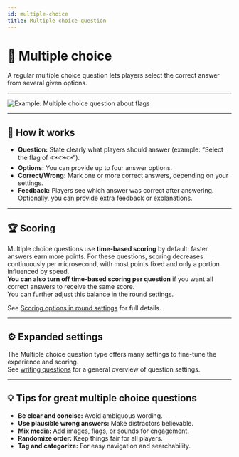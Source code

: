 ```yaml
---
id: multiple-choice
title: Multiple choice question
---
```


# 🔢 Multiple choice

A regular multiple choice question lets players select the correct answer from several given options.

---

![Example: Multiple choice question about flags](/images/question-modes/multiple-choice/multiple-choice-wales.png)

---

## 📝 How it works

- **Question:** State clearly what players should answer (example: “Select the flag of 🐟🐟🐟”).
- **Options:** You can provide up to four answer options.
- **Correct/Wrong:** Mark one or more correct answers, depending on your settings.
- **Feedback:** Players see which answer was correct after answering. Optionally, you can provide extra feedback or explanations.

---

## 🏆 Scoring

Multiple choice questions use **time-based scoring** by default: faster answers earn more points. For these questions, scoring decreases continuously per microsecond, with most points fixed and only a portion influenced by speed.  
**You can also turn off time-based scoring per question** if you want all correct answers to receive the same score.  
You can further adjust this balance in the round settings.

See [Scoring options in round settings](../editor/008-round-options.md#-scoring-options) for full details.

---

## ⚙️ Expanded settings

The Multiple choice question type offers many settings to fine-tune the experience and scoring.  
See [writing questions](../editor/005-writing-questions.md) for a general overview of question settings.

---

## 💡 Tips for great multiple choice questions

- **Be clear and concise:** Avoid ambiguous wording.
- **Use plausible wrong answers:** Make distractors believable.
- **Mix media:** Add images, flags, or sounds for engagement.
- **Randomize order:** Keep things fair for all players.
- **Tag and categorize:** For easy navigation and searchability.

